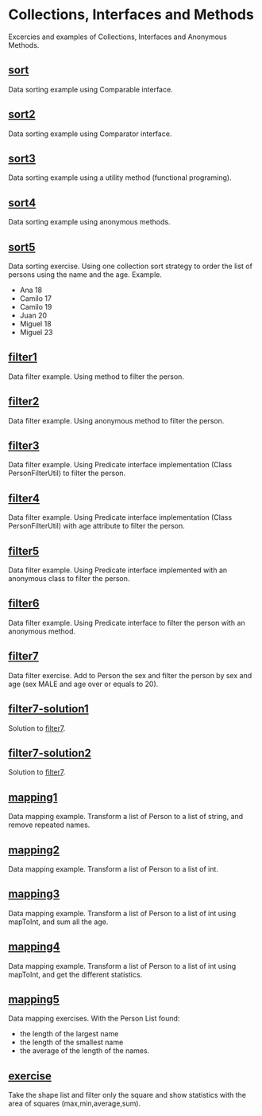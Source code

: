 # Collections, Interfaces  and Methods

Excercies and examples of Collections, Interfaces and Anonymous Methods. 

## [sort](./sort)

Data sorting example using Comparable interface.

## [sort2](./sort2)

Data sorting example using Comparator interface.

## [sort3](./sort3)

Data sorting example using a utility method (functional programing).

## [sort4](./sort4)

Data sorting example using anonymous methods.

## [sort5](./sort5)

Data sorting exercise. Using one collection sort strategy to order the list of persons using the name and the age. Example.
- Ana 18
- Camilo 17
- Camilo 19
- Juan 20
- Miguel 18
- Miguel 23

## [filter1](./filter1)
Data filter example. Using method to filter the person.

## [filter2](./filter2)
Data filter example. Using anonymous method to filter the person.

## [filter3](./filter3)
Data filter example. Using Predicate interface implementation (Class PersonFilterUtil) to filter the person.

## [filter4](./filter4)
Data filter example. Using Predicate interface implementation (Class PersonFilterUtil) with age attribute to filter the person.

## [filter5](./filter5)
Data filter example. Using Predicate interface implemented with an anonymous class to filter the person.

## [filter6](./filter6)
Data filter example. Using Predicate interface to filter the person with an anonymous method.

## [filter7](./filter7)
Data filter exercise. Add to Person the sex and filter the person by sex and age (sex MALE and age over or equals to 20).

## [filter7-solution1](./filter7-solution01)
Solution to [filter7](./filter7).

## [filter7-solution2](./filter7-solution02)
Solution to [filter7](./filter7).

## [mapping1](./mapping1)
Data mapping example. Transform a list of Person to a list of string, and remove repeated names.

## [mapping2](./mapping2)
Data mapping example. Transform a list of Person to a list of int.

## [mapping3](./mapping3)
Data mapping example. Transform a list of Person to a list of int using mapToInt, and sum all the age.

## [mapping4](./mapping4)
Data mapping example. Transform a list of Person to a list of int using mapToInt, and get the different statistics.

## [mapping5](./mapping5)
Data mapping exercises. With the Person List found:
- the length of the largest name
- the length of the smallest name
- the average of the length of the names.

## [exercise](./exercise)
Take the shape list and filter only the square and show statistics with the area of squares (max,min,average,sum).
